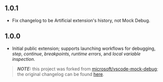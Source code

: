 ## 1.0.1
* Fix changelog to be Artificial extension's history, not Mock Debug.

## 1.0.0
* Initial public extension; supports launching workflows for debugging, *step*, *continue*, *breakpoints*, *runtime errors*, and *local variable inspection*.


> **_NOTE:_**  this project was forked from [microsoft/vscode-mock-debug](https://github.com/microsoft/vscode-mock-debug); the original changelog can be found [here](https://github.com/microsoft/vscode-mock-debug/blob/main/CHANGELOG.md).
